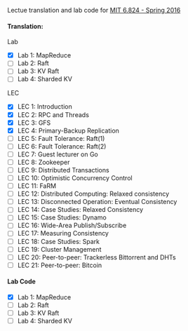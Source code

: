 Lectue translation and lab code for [MIT 6.824 - Spring 2016](https://pdos.csail.mit.edu/6.824/schedule.html)

#### Translation:

Lab
- [x] Lab 1: MapReduce
- [ ] Lab 2: Raft
- [ ] Lab 3: KV Raft
- [ ] Lab 4: Sharded KV

LEC
- [x] LEC 1: Introduction
- [x] LEC 2: RPC and Threads
- [x] LEC 3: GFS
- [x] LEC 4: Primary-Backup Replication
- [ ] LEC 5: Fault Tolerance: Raft(1)
- [ ] LEC 6: Fault Tolerance: Raft(2)
- [ ] LEC 7: Guest lecturer on Go
- [ ] LEC 8: Zookeeper
- [ ] LEC 9: Distributed Transactions
- [ ] LEC 10: Optimistic Concurrency Control
- [ ] LEC 11: FaRM
- [ ] LEC 12: Distributed Computing: Relaxed consistency
- [ ] LEC 13: Disconnected Operation: Eventual Consistency
- [ ] LEC 14: Case Studies: Relaxed Consistency
- [ ] LEC 15: Case Studies: Dynamo
- [ ] LEC 16: Wide-Area Publish/Subscribe
- [ ] LEC 17: Measuring Consistency
- [ ] LEC 18: Case Studies: Spark
- [ ] LEC 19: Cluster Management
- [ ] LEC 20: Peer-to-peer: Trackerless Bittorrent and DHTs
- [ ] LEC 21: Peer-to-peer: Bitcoin

#### Lab Code
- [x] Lab 1: MapReduce
- [ ] Lab 2: Raft
- [ ] Lab 3: KV Raft
- [ ] Lab 4: Sharded KV
